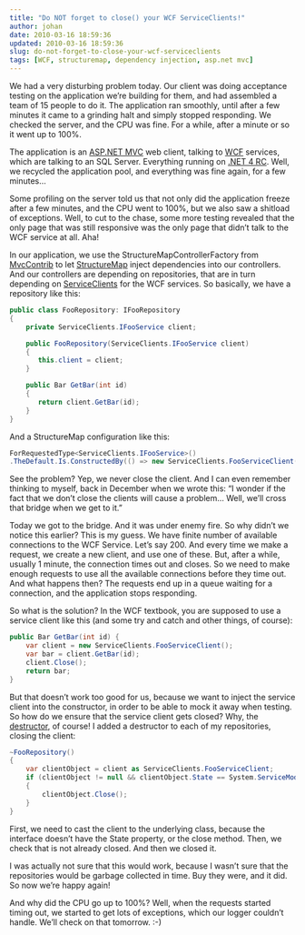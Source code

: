 ```yaml
---
title: "Do NOT forget to close() your WCF ServiceClients!"
author: johan
date: 2010-03-16 18:59:36
updated: 2010-03-16 18:59:36
slug: do-not-forget-to-close-your-wcf-serviceclients
tags: [WCF, structuremap, dependency injection, asp.net mvc]
---
```


We had a very disturbing problem today. Our client was doing acceptance testing on the application we’re building for them, and had assembled a team of 15 people to do it. The application ran smoothly, until after a few minutes it came to a grinding halt and simply stopped responding. We checked the server, and the CPU was fine. For a while, after a minute or so it went up to 100%.

The application is an [ASP.NET MVC](http://asp.net/mvc) web client, talking to [WCF](http://msdn.microsoft.com/en-us/netframework/aa663324.aspx "Windows Communication Foundation") services, which are talking to an SQL Server. Everything running on [.NET 4 RC](http://msdn.microsoft.com/en-us/vstudio/dd582936.aspx). Well, we recycled the application pool, and everything was fine again, for a few minutes…

Some profiling on the server told us that not only did the application freeze after a few minutes, and the CPU went to 100%, but we also saw a shitload of exceptions. Well, to cut to the chase, some more testing revealed that the only page that was still responsive was the only page that didn’t talk to the WCF service at all. Aha!

In our application, we use the StructureMapControllerFactory from [MvcContrib](http://www.codeplex.com/MVCContrib) to let [StructureMap](http://structuremap.github.com/structuremap/index.html) inject dependencies into our controllers. And our controllers are depending on repositories, that are in turn depending on [ServiceClients](http://msdn.microsoft.com/en-us/library/ms735103.aspx) for the WCF services. So basically, we have a repository like this:

``` csharp
public class FooRepository: IFooRepository
{
    private ServiceClients.IFooService client;

    public FooRepository(ServiceClients.IFooService client)
    {
       this.client = client;
    }

    public Bar GetBar(int id)
    {
       return client.GetBar(id);
    }
}
```

And a StructureMap configuration like this:

``` csharp
ForRequestedType<ServiceClients.IFooService>()
.TheDefault.Is.ConstructedBy(() => new ServiceClients.FooServiceClient());

```

See the problem? Yep, we never close the client. And I can even remember thinking to myself, back in December when we wrote this: “I wonder if the fact that we don’t close the clients will cause a problem… Well, we’ll cross that bridge when we get to it.”

Today we got to the bridge. And it was under enemy fire. So why didn’t we notice this earlier? This is my guess. We have finite number of available connections to the WCF Service. Let’s say 200. And every time we make a request, we create a new client, and use one of these. But, after a while, usually 1 minute, the connection times out and closes. So we need to make enough requests to use all the available connections before they time out. And what happens then? The requests end up in a queue waiting for a connection, and the application stops responding.

So what is the solution? In the WCF textbook, you are supposed to use a service client like this (and some try and catch and other things, of course):

``` csharp
public Bar GetBar(int id) {
    var client = new ServiceClients.FooServiceClient();
    var bar = client.GetBar(id);
    client.Close();
    return bar;
}
```

But that doesn’t work too good for us, because we want to inject the service client into the constructor, in order to be able to mock it away when testing. So how do we ensure that the service client gets closed? Why, the [destructor](http://www.c-sharpcorner.com/UploadFile/chandrahundigam/UnderstandingDestructors11192005021208AM/UnderstandingDestructors.aspx), of course! I added a destructor to each of my repositories, closing the client:

``` csharp
~FooRepository()
{
    var clientObject = client as ServiceClients.FooServiceClient;
    if (clientObject != null && clientObject.State == System.ServiceModel.CommunicationState.Opened)
    {
        clientObject.Close();
    }
}
```

First, we need to cast the client to the underlying class, because the interface doesn’t have the State property, or the close method. Then, we check that is not already closed. And then we closed it.

I was actually not sure that this would work, because I wasn’t sure that the repositories would be garbage collected in time. Buy they were, and it did. So now we’re happy again!

And why did the CPU go up to 100%? Well, when the requests started timing out, we started to get lots of exceptions, which our logger couldn’t handle. We’ll check on that tomorrow. :-)
